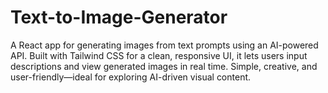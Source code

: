 # Text-to-Image-Generator
A React app for generating images from text prompts using an AI-powered API. Built with Tailwind CSS for a clean, responsive UI, it lets users input descriptions and view generated images in real time. Simple, creative, and user-friendly—ideal for exploring AI-driven visual content.
